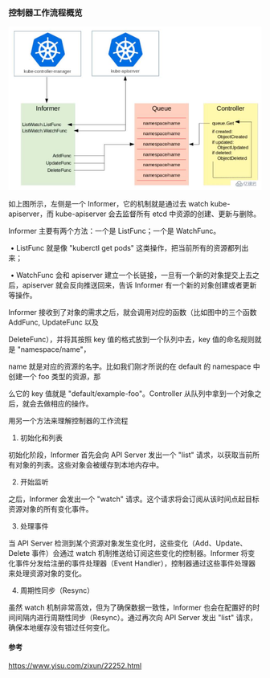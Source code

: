 ### 控制器工作流程概览

<img src="controller.assets/image-20240926162435219.png" alt="image-20240926162435219" style="zoom:80%;" />

如上图所示，左侧是一个 Informer，它的机制就是通过去 watch kube-apiserver，而 kube-apiserver 会去监督所有 etcd 中资源的创建、更新与删除。

Informer 主要有两个方法：一个是 ListFunc；一个是 WatchFunc。

​	• ListFunc 就是像 "kuberctl get pods" 这类操作，把当前所有的资源都列出来；

​	• WatchFunc 会和 apiserver 建立一个长链接，一旦有一个新的对象提交上去之后，apiserver 就会反向推送回来，告诉 Informer 有一个新的对象创建或者更新等操作。

Informer 接收到了对象的需求之后，就会调用对应的函数（比如图中的三个函数 AddFunc, UpdateFunc 以及 

DeleteFunc），并将其按照 key 值的格式放到一个队列中去，key 值的命名规则就是 "namespace/name"，

name 就是对应的资源的名字。比如我们刚才所说的在 default 的 namespace 中创建一个 foo 类型的资源，那

么它的 key 值就是 "default/example-foo"。Controller 从队列中拿到一个对象之后，就会去做相应的操作。



用另一个方法来理解控制器的工作流程

1. 初始化和列表

初始化阶段，Informer 首先会向 API Server 发出一个 "list" 请求，以获取当前所有对象的列表。这些对象会被缓存到本地内存中。

2. 开始监听

之后，Informer 会发出一个 "watch" 请求。这个请求将会订阅从该时间点起目标资源对象的所有变化事件。

3. 处理事件

当 API Server 检测到某个资源对象发生变化时，这些变化（Add、Update、Delete 事件）会通过 watch 机制推送给订阅这些变化的控制器。Informer 将变化事件分发给注册的事件处理器（Event Handler），控制器通过这些事件处理器来处理资源对象的变化。

4. 周期性同步（Resync）

虽然 watch 机制非常高效，但为了确保数据一致性，Informer 也会在配置好的时间间隔内进行周期性同步（Resync）。通过再次向 API Server 发出 "list" 请求，确保本地缓存没有错过任何变化。



#### 参考

https://www.yisu.com/zixun/22252.html